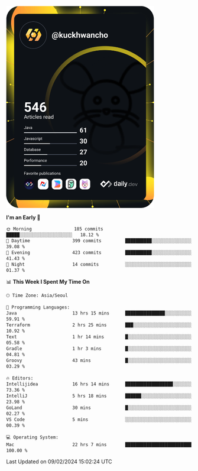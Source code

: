 <a href="https://app.daily.dev/kuckhwancho"><img src="https://github.com/kuckjwi0928/kuckjwi0928/blob/master/devcard.svg" width="400" alt="Kuckjwi Devcard"/></a>

<!--START_SECTION:waka-->
**I'm an Early 🐤** 

```text
🌞 Morning                185 commits         █████░░░░░░░░░░░░░░░░░░░░   18.12 % 
🌆 Daytime                399 commits         ██████████░░░░░░░░░░░░░░░   39.08 % 
🌃 Evening                423 commits         ██████████░░░░░░░░░░░░░░░   41.43 % 
🌙 Night                  14 commits          ░░░░░░░░░░░░░░░░░░░░░░░░░   01.37 % 
```


📊 **This Week I Spent My Time On** 

```text
🕑︎ Time Zone: Asia/Seoul

💬 Programming Languages: 
Java                     13 hrs 15 mins      ███████████████░░░░░░░░░░   59.91 % 
Terraform                2 hrs 25 mins       ███░░░░░░░░░░░░░░░░░░░░░░   10.92 % 
Text                     1 hr 14 mins        █░░░░░░░░░░░░░░░░░░░░░░░░   05.58 % 
Gradle                   1 hr 3 mins         █░░░░░░░░░░░░░░░░░░░░░░░░   04.81 % 
Groovy                   43 mins             █░░░░░░░░░░░░░░░░░░░░░░░░   03.29 % 

🔥 Editors: 
Intellijidea             16 hrs 14 mins      ██████████████████░░░░░░░   73.36 % 
IntelliJ                 5 hrs 18 mins       ██████░░░░░░░░░░░░░░░░░░░   23.98 % 
GoLand                   30 mins             █░░░░░░░░░░░░░░░░░░░░░░░░   02.27 % 
VS Code                  5 mins              ░░░░░░░░░░░░░░░░░░░░░░░░░   00.39 % 

💻 Operating System: 
Mac                      22 hrs 7 mins       █████████████████████████   100.00 % 
```


 Last Updated on 09/02/2024 15:02:24 UTC
<!--END_SECTION:waka-->
